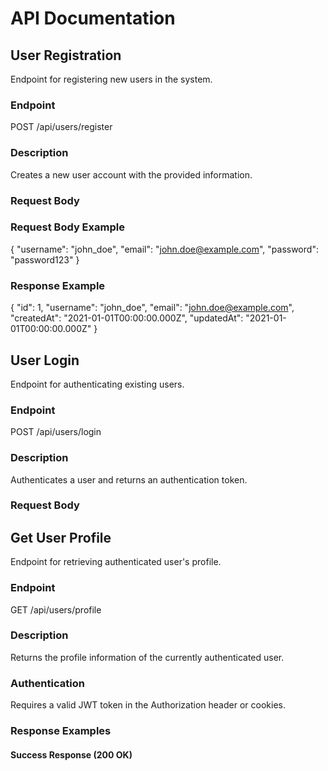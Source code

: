 # API Documentation

## User Registration
Endpoint for registering new users in the system.

### Endpoint
POST /api/users/register

### Description
Creates a new user account with the provided information.

### Request Body

### Request Body Example
{
  "username": "john_doe",
  "email": "john.doe@example.com",
  "password": "password123"
}

### Response Example
{
  "id": 1,
  "username": "john_doe",
  "email": "john.doe@example.com",
  "createdAt": "2021-01-01T00:00:00.000Z",
  "updatedAt": "2021-01-01T00:00:00.000Z"
}

## User Login
Endpoint for authenticating existing users.

### Endpoint
POST /api/users/login

### Description
Authenticates a user and returns an authentication token.

### Request Body

## Get User Profile
Endpoint for retrieving authenticated user's profile.

### Endpoint
GET /api/users/profile

### Description
Returns the profile information of the currently authenticated user.

### Authentication
Requires a valid JWT token in the Authorization header or cookies.

### Response Examples

#### Success Response (200 OK)
